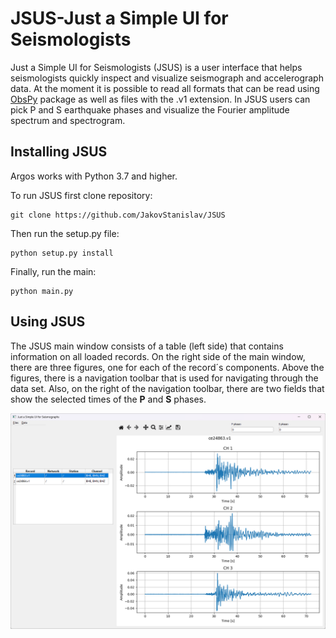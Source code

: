 # JSUS-Just a Simple UI for Seismologists

Just a Simple UI for Seismologists (JSUS) is a user interface that helps seismologists quickly inspect and visualize seismograph and accelerograph data. At the moment it is possible to read all formats that can be read using [ObsPy](https://docs.obspy.org/) package as well as files with the .v1 extension. In JSUS users can pick P and S earthquake phases and visualize the Fourier amplitude spectrum and spectrogram.

## Installing JSUS

Argos works with Python 3.7 and higher.

To run JSUS first clone repository:

    git clone https://github.com/JakovStanislav/JSUS
    
Then run the setup.py file:

    python setup.py install
    
Finally, run the main:

    python main.py
    
## Using JSUS
The JSUS main window consists of a table (left side) that contains information on all loaded records. On the right side of the main window, there are three figures, one for each of the record´s components. Above the figures, there is a navigation toolbar that is used for navigating through the data set. Also, on the right of the navigation toolbar, there are two fields that show the selected times of the **P** and **S** phases.

![main window_screenshot](Screenshots/Main_window.png)
